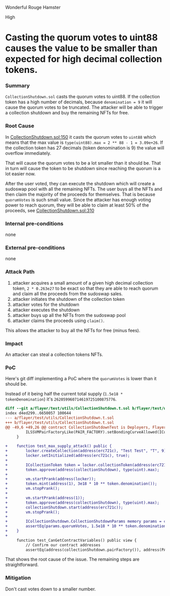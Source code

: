 Wonderful Rouge Hamster

High

# Casting the quorum votes to uint88 causes the value to be smaller than expected for high decimal collection tokens.

### Summary

`CollectionShutdown.sol` casts the quorum votes to uint88. If the collection token has a high number of decimals, because `denomination = 9` it will cause the quorum votes to be truncated. The attacker will be able to trigger a collection shutdown and buy the remaining NFTs for free.

### Root Cause

In [CollectionShutdown.sol:150](https://github.com/sherlock-audit/2024-08-flayer/blob/main/flayer/src/contracts/utils/CollectionShutdown.sol#L150) it casts the quorum votes to `uint88` which means that the max value is `type(uint88).max = 2 ** 88 - 1 = 3.09e+26`. If the collection token has 27 decimals (token denomination is 9) the value will overflow immediately.

That will cause the quorum votes to be a lot smaller than it should be. That in turn will cause the token to be shutdown since reaching the quorum is a lot easier now.

After the user voted, they can execute the shutdown which will create a sudoswap pool with all the remaining NFTs. The user buys all the NFTs and then claim the majority of the proceeds for themselves. That is because `quorumVotes` is such small value. Since the attacker has enough voting power to reach quorum, they will be able to claim at least 50% of the proceeds, see [CollectionShutdown.sol:310](https://github.com/sherlock-audit/2024-08-flayer/blob/main/flayer/src/contracts/utils/CollectionShutdown.sol#L310)

### Internal pre-conditions

none

### External pre-conditions

none

### Attack Path

1. attacker acquires a small amount of a given high decimal collection token, `2 * 0.263e27` to be exact so that they are able to reach quorum and claim all the proceeds from the sudoswap sales.
2. attacker initiates the shutdown of the collection token
3. attacker votes for the shutdown
4. attacker executes the shutdown
5. attacker buys up all the NFTs from the sudoswap pool
6. attacker claims the proceeds using `claim()`.

This allows the attacker to buy all the NFTs for free (minus fees).

### Impact

An attacker can steal a collection tokens NFTs.

### PoC

Here's git diff implementing a PoC where the `quorumVotes` is lower than it should be.

Instead of it being half the current total supply (`1.5e18 * tokenDenomination`) it's `262059960714619725100875776`.
```diff
diff --git a/flayer/test/utils/CollectionShutdown.t.sol b/flayer/test/utils/CollectionShutdown.t.sol
index d4ed299..6650057 100644
--- a/flayer/test/utils/CollectionShutdown.t.sol
+++ b/flayer/test/utils/CollectionShutdown.t.sol
@@ -49,6 +49,26 @@ contract CollectionShutdownTest is Deployers, FlayerTest {
         ILSSVMPairFactoryLike(PAIR_FACTORY).setBondingCurveAllowed(ICurve(RANGE_CURVE), true);
     }
 
+    function test_max_supply_attack() public {
+        locker.createCollection(address(erc721c), "Test Test", "T", 9);
+        locker.setInitialized(address(erc721c), true);
+
+        ICollectionToken token = locker.collectionToken(address(erc721c));
+        token.approve(address(collectionShutdown), type(uint).max);
+
+        vm.startPrank(address(locker));
+        token.mint(address(1), 3e18 * 10 ** token.denomination());
+        vm.stopPrank();
+
+        vm.startPrank(address(1));
+        token.approve(address(collectionShutdown), type(uint).max);
+        collectionShutdown.start(address(erc721c));
+        vm.stopPrank();
+
+        ICollectionShutdown.CollectionShutdownParams memory params = collectionShutdown.collectionParams(address(erc721c));
+        assertEq(params.quorumVotes, 1.5e18 * 10 ** token.denomination());
+    }
+
     function test_CanGetContractVariables() public view {
         // Confirm our contract addresses
         assertEq(address(collectionShutdown.pairFactory()), address(PAIR_FACTORY));

```

That shows the root cause of the issue. The remaining steps are straightforward.

### Mitigation

Don't cast votes down to a smaller number.